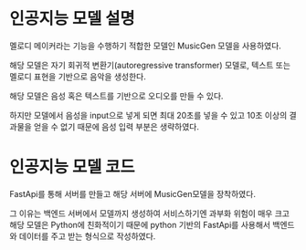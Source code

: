 # 인공지능 모델 설명

멜로디 메이커라는 기능을 수행하기 적합한 모델인 MusicGen 모델을 사용하였다.

해당 모델은 자기 회귀적 변환기(autoregressive transformer) 모델로, 텍스트 또는 멜로디 표현을 기반으로 음악을 생성한다.

해당 모델은 음성 혹은 텍스트를 기반으로 오디오를 만들 수 있다.

하지만 모델에서 음성을 input으로 넣게 되면 최대 20초를 넣을 수 있고 10초 이상의 결과물을 얻을 수 없기 때문에 음성 입력 부분은 생략하였다.


# 인공지능 모델 코드

FastApi를 통해 서버를 만들고 해당 서버에 MusicGen모델을 장착하였다.

그 이유는 백엔드 서버에서 모델까지 생성하여 서비스하기엔 과부화 위험이 매우 크고 해당 모델은 Python에 친화적이기 때문에 python 기반의 FastApi를 사용해서 백엔드와 데이터를 주고 받는 형식으로 작성하였다.
